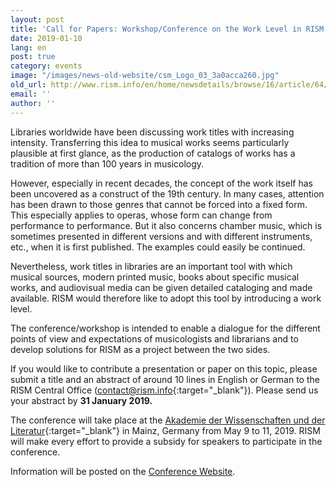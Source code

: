 ```yaml
---
layout: post
title: 'Call for Papers: Workshop/Conference on the Work Level in RISM'
date: 2019-01-10
lang: en
post: true
category: events
image: "/images/news-old-website/csm_Logo_03_3a0acca260.jpg"
old_url: http://www.rism.info/en/home/newsdetails/browse/16/article/64/call-for-papers-workshopconference-on-the-work-level-in-rism.html
email: ''
author: ''
---
```


Libraries worldwide have been discussing work titles with increasing intensity. Transferring this idea to musical works seems particularly plausible at first glance, as the production of catalogs of works has a tradition of more than 100 years in musicology.

However, especially in recent decades, the concept of the work itself has been uncovered as a construct of the 19th century. In many cases, attention has been drawn to those genres that cannot be forced into a fixed form. This especially applies to operas, whose form can change from performance to performance. But it also concerns chamber music, which is sometimes presented in different versions and with different instruments, etc., when it is first published. The examples could easily be continued.

Nevertheless, work titles in libraries are an important tool with which musical sources, modern printed music, books about specific musical works, and audiovisual media can be given detailed cataloging and made available. RISM would therefore like to adopt this tool by introducing a work level.

The conference/workshop is intended to enable a dialogue for the different points of view and expectations of musicologists and librarians and to develop solutions for RISM as a project between the two sides.

If you would like to contribute a presentation or paper on this topic, please submit a title and an abstract of around 10 lines in English or German to the RISM Central Office ([contact@rism.info](http://contact@rism.info){:target="_blank"}). Please send us your abstract by **31 January 2019.**

The conference will take place at the [Akademie der Wissenschaften und der Literatur](http://www.adwmainz.de/startseite.html){:target="_blank"} in Mainz, Germany from May 9 to 11, 2019. RISM will make every effort to provide a subsidy for speakers to participate in the conference.

Information will be posted on the [Conference Website](/publications/conferences/work-level-2019.html).